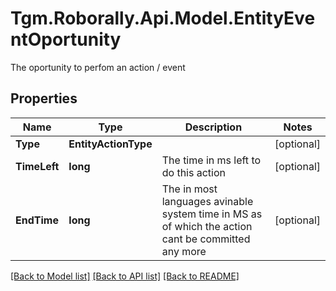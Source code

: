 # Tgm.Roborally.Api.Model.EntityEventOportunity
The oportunity to perfom an action / event
## Properties

Name | Type | Description | Notes
------------ | ------------- | ------------- | -------------
**Type** | **EntityActionType** |  | [optional] 
**TimeLeft** | **long** | The time in ms left to do this action | [optional] 
**EndTime** | **long** | The in most languages avinable system time in MS as of which the action cant be committed any more | [optional] 

[[Back to Model list]](../README.md#documentation-for-models) [[Back to API list]](../README.md#documentation-for-api-endpoints) [[Back to README]](../README.md)

